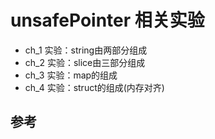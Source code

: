 # unsafePointer 相关实验

- ch_1 实验：string由两部分组成
- ch_2 实验：slice由三部分组成
- ch_3 实验：map的组成
- ch_4 实验：struct的组成(内存对齐)


## 参考
